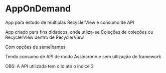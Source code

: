 # AppOnDemand
App para estudo de multiplas RecyclerView e consumo de API

App criado para fins didaticos, onde utliza-se Coleções de coleções ou RecyclerView dentro de RecyclerView

Com opções de semelhantes

Tendo consumo de API de modo Assincrono e sem utlização de framework

OBS: A API utilizada tem o id até o indice 3



